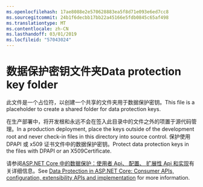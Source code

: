 ```yaml
---
ms.openlocfilehash: 17ae8088e2e570628883ea5f8d71e093e6ed7cc8
ms.sourcegitcommit: 24b1f6decbb17bb22a45166e5fdb0845c65af498
ms.translationtype: MT
ms.contentlocale: zh-CN
ms.lasthandoff: 03/01/2019
ms.locfileid: "57043024"
---
```

# <a name="data-protection-key-folder"></a><span data-ttu-id="50863-101">数据保护密钥文件夹</span><span class="sxs-lookup"><span data-stu-id="50863-101">Data protection key folder</span></span>

<span data-ttu-id="50863-102">此文件是一个占位符，以创建一个共享的文件夹用于数据保护密钥。</span><span class="sxs-lookup"><span data-stu-id="50863-102">This file is a placeholder to create a shared folder for data protection keys.</span></span>

<span data-ttu-id="50863-103">在生产部署中，将开发根和永远不会在签入此目录中的文件之外的项置于源代码管理。</span><span class="sxs-lookup"><span data-stu-id="50863-103">In a production deployment, place the keys outside of the development root and never check-in files in this directory into source control.</span></span> <span data-ttu-id="50863-104">保护使用 DPAPI 或 x509 证书文件中的数据保护密钥。</span><span class="sxs-lookup"><span data-stu-id="50863-104">Protect data protection keys in the files with DPAPI or an X509Certificate.</span></span>

<span data-ttu-id="50863-105">请参阅[ASP.NET Core 中的数据保护：使用者 Api、 配置、 扩展性 Api 和实现](https://docs.microsoft.com/aspnet/core/security/data-protection/)有关详细信息。</span><span class="sxs-lookup"><span data-stu-id="50863-105">See [Data Protection in ASP.NET Core: Consumer APIs, configuration, extensibility APIs and implementation](https://docs.microsoft.com/aspnet/core/security/data-protection/) for more information.</span></span>
